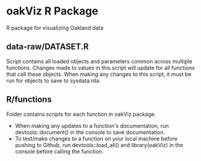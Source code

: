 # oakViz R Package
R package for visualizing Oakland data

## data-raw/DATASET.R
Script contains all loaded objects and parameters common across multiple functions. 
Changes made to values in this script will update for all functions that call these objects. 
When making any changes to this script, it must be run for objects to save to sysdata.rda.

## R/functions
Folder contains scripts for each function in oakViz package. 
* When making any updates
to a function's documentation, run devtools::document() in the console to save
documentation. 
* To test/make changes to a function on your local machine before pushing to Github, 
run devtools::load_all() and library(oakViz) in the console before calling the function.
